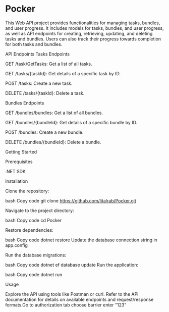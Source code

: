 # Pocker

This Web API project provides functionalities for managing tasks, bundles, and user progress. It includes models for tasks, bundles, and user progress, as well as API endpoints for creating, retrieving, updating, and deleting tasks and bundles. Users can also track their progress towards completion for both tasks and bundles.

API Endpoints
Tasks Endpoints

GET /task/GetTasks: Get a list of all tasks.

GET /tasks/{taskId}: Get details of a specific task by ID.

POST /tasks: Create a new task.

DELETE /tasks/{taskId}: Delete a task.

Bundles Endpoints

GET /bundles/bundles: Get a list of all bundles.

GET /bundles/{bundleId}: Get details of a specific bundle by ID.

POST /bundles: Create a new bundle.

DELETE /bundles/{bundleId}: Delete a bundle.


Getting Started

Prerequisites

.NET SDK

Installation

Clone the repository:

bash
Copy code
git clone https://github.com/litalrab/Pocker.git

Navigate to the project directory:

bash
Copy code
cd Pocker

Restore dependencies:

bash
Copy code
dotnet restore
Update the database connection string in app.config

Run the database migrations:

bash
Copy code
dotnet ef database update
Run the application:

bash
Copy code
dotnet run

Usage

Explore the API using tools like Postman or curl. Refer to the API documentation for details on available endpoints and request/response formats.Go to authorization tab choose barrier enter "123"  
